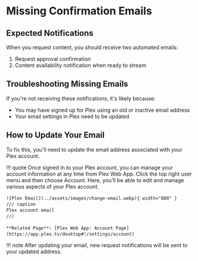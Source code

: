 # Missing Confirmation Emails

## Expected Notifications
When you request content, you should receive two automated emails:

1. Request approval confirmation
2. Content availability notification when ready to stream

## Troubleshooting Missing Emails
If you're not receiving these notifications, it's likely because:

- You may have signed up for Plex using an old or inactive email address
- Your email settings in Plex need to be updated

## How to Update Your Email
To fix this, you'll need to update the email address associated with your Plex account.

!!! quote
    Once signed in to your Plex account, you can manage your account information at any time from Plex Web App. Click the top right user menu and then choose Account. Here, you’ll be able to edit and manage various aspects of your Plex account.

    ![Plex Email](../assets/images/change-email.webp){ width="800" }
    /// caption
    Plex account email
    ///

    **Related Page**: [Plex Web App: Account Page](https://app.plex.tv/desktop#!/settings/account)

!!! note
    After updating your email, new request notifications will be sent to your updated address.
